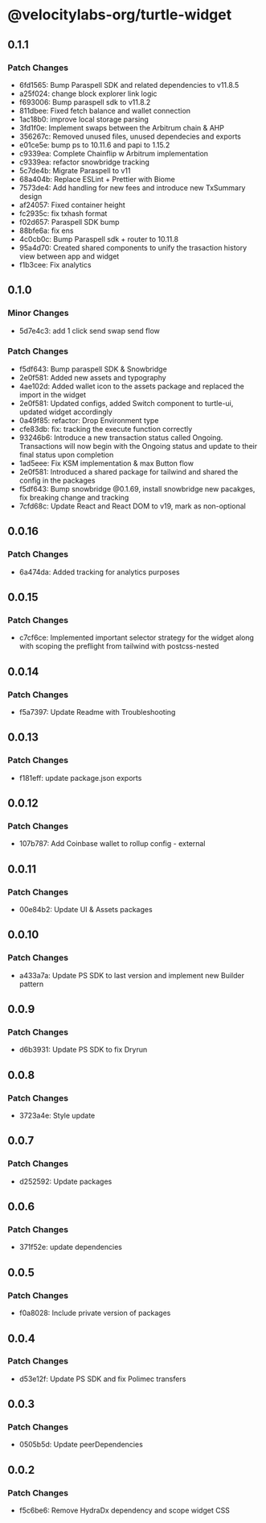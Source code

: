 # @velocitylabs-org/turtle-widget

## 0.1.1

### Patch Changes

- 6fd1565: Bump Paraspell SDK and related dependencies to v11.8.5
- a25f024: change block explorer link logic
- f693006: Bump paraspell sdk to v11.8.2
- 811dbee: Fixed fetch balance and wallet connection
- 1ac18b0: improve local storage parsing
- 3fd1f0e: Implement swaps between the Arbitrum chain & AHP
- 356267c: Removed unused files, unused dependecies and exports
- e01ce5e: bump ps to 10.11.6 and papi to 1.15.2
- c9339ea: Complete Chainflip w Arbitrum implementation
- c9339ea: refactor snowbridge tracking
- 5c7de4b: Migrate Paraspell to v11
- 68a404b: Replace ESLint + Prettier with Biome
- 7573de4: Add handling for new fees and introduce new TxSummary design
- af24057: Fixed container height
- fc2935c: fix txhash format
- f02d657: Paraspell SDK bump
- 88bfe6a: fix ens
- 4c0cb0c: Bump Paraspell sdk + router to 10.11.8
- 95a4d70: Created shared components to unify the trasaction history view between app and widget
- f1b3cee: Fix analytics

## 0.1.0

### Minor Changes

- 5d7e4c3: add 1 click send swap send flow

### Patch Changes

- f5df643: Bump paraspell SDK & Snowbridge
- 2e0f581: Added new assets and typography
- 4ae102d: Added wallet icon to the assets package and replaced the import in the widget
- 2e0f581: Updated configs, added Switch component to turtle-ui, updated widget accordingly
- 0a49f85: refactor: Drop Environment type
- cfe83db: fix: tracking the execute function correctly
- 93246b6: Introduce a new transaction status called Ongoing. Transactions will now begin with the Ongoing status and update to their final status upon completion
- 1ad5eee: Fix KSM implementation & max Button flow
- 2e0f581: Introduced a shared package for tailwind and shared the config in the packages
- f5df643: Bump snowbridge @0.1.69, install snowbridge new pacakges, fix breaking change and tracking
- 7cfd68c: Update React and React DOM to v19, mark as non-optional

## 0.0.16

### Patch Changes

- 6a474da: Added tracking for analytics purposes

## 0.0.15

### Patch Changes

- c7cf6ce: Implemented important selector strategy for the widget along with scoping the preflight from tailwind with postcss-nested

## 0.0.14

### Patch Changes

- f5a7397: Update Readme with Troubleshooting

## 0.0.13

### Patch Changes

- f181eff: update package.json exports

## 0.0.12

### Patch Changes

- 107b787: Add Coinbase wallet to rollup config - external

## 0.0.11

### Patch Changes

- 00e84b2: Update UI & Assets packages

## 0.0.10

### Patch Changes

- a433a7a: Update PS SDK to last version and implement new Builder pattern

## 0.0.9

### Patch Changes

- d6b3931: Update PS SDK to fix Dryrun

## 0.0.8

### Patch Changes

- 3723a4e: Style update

## 0.0.7

### Patch Changes

- d252592: Update packages

## 0.0.6

### Patch Changes

- 371f52e: update dependencies

## 0.0.5

### Patch Changes

- f0a8028: Include private version of packages

## 0.0.4

### Patch Changes

- d53e12f: Update PS SDK and fix Polimec transfers

## 0.0.3

### Patch Changes

- 0505b5d: Update peerDependencies

## 0.0.2

### Patch Changes

- f5c6be6: Remove HydraDx dependency and scope widget CSS

